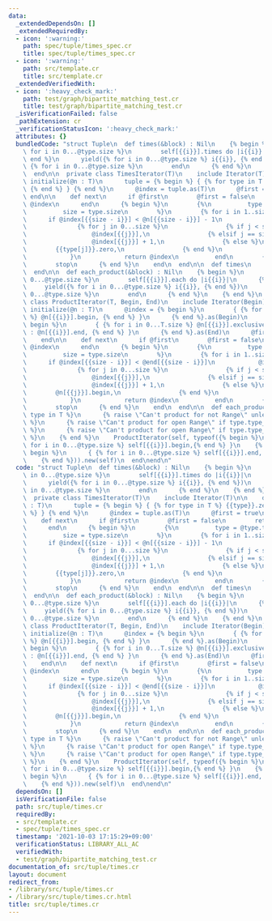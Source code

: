 ```yaml
---
data:
  _extendedDependsOn: []
  _extendedRequiredBy:
  - icon: ':warning:'
    path: spec/tuple/times_spec.cr
    title: spec/tuple/times_spec.cr
  - icon: ':warning:'
    path: src/template.cr
    title: src/template.cr
  _extendedVerifiedWith:
  - icon: ':heavy_check_mark:'
    path: test/graph/bipartite_matching_test.cr
    title: test/graph/bipartite_matching_test.cr
  _isVerificationFailed: false
  _pathExtension: cr
  _verificationStatusIcon: ':heavy_check_mark:'
  attributes: {}
  bundledCode: "struct Tuple\n  def times(&block) : Nil\n    {% begin %}\n      {%\
    \ for i in 0...@type.size %}\n        self[{{i}}].times do |i{{i}}|\n      {%\
    \ end %}\n      yield({% for i in 0...@type.size %} i{{i}}, {% end %})\n     \
    \ {% for i in 0...@type.size %}\n        end\n      {% end %}\n    {% end %}\n\
    \  end\n\n  private class TimesIterator(T)\n    include Iterator(T)\n\n    def\
    \ initialize(@n : T)\n      tuple = {% begin %} { {% for type in T %} {{type}}.zero,\
    \ {% end %} } {% end %}\n      @index = tuple.as(T)\n      @first = true\n   \
    \ end\n\n    def next\n      if @first\n        @first = false\n        return\
    \ @index\n      end\n      {% begin %}\n        {%\n          type = @type.type_vars[0]\n\
    \          size = type.size\n        %}\n        {% for i in 1..size %}\n    \
    \      if @index[{{size - i}}] < @n[{{size - i}}] - 1\n            @index = {\n\
    \              {% for j in 0...size %}\n                {% if j < size - i %}\n\
    \                  @index[{{j}}],\n                {% elsif j == size - i %}\n\
    \                  @index[{{j}}] + 1,\n                {% else %}\n          \
    \        {{type[j]}}.zero,\n                {% end %}\n              {% end %}\n\
    \            }\n            return @index\n          end\n        {% end %}\n\
    \        stop\n      {% end %}\n    end\n  end\n\n  def times\n    TimesIterator(self).new(self)\n\
    \  end\n\n  def each_product(&block) : Nil\n    {% begin %}\n      {% for i in\
    \ 0...@type.size %}\n        self[{{i}}].each do |i{{i}}|\n      {% end %}\n \
    \     yield({% for i in 0...@type.size %} i{{i}}, {% end %})\n      {% for i in\
    \ 0...@type.size %}\n        end\n      {% end %}\n    {% end %}\n  end\n\n  private\
    \ class ProductIterator(T, Begin, End)\n    include Iterator(Begin)\n\n    def\
    \ initialize(@n : T)\n      @index = {% begin %}\n        { {% for i in 0...T.size\
    \ %} @n[{{i}}].begin, {% end %} }\n      {% end %}.as(Begin)\n      @end = {%\
    \ begin %}\n        { {% for i in 0...T.size %} @n[{{i}}].exclusive? ? @n[{{i}}].end.pred\
    \ : @n[{{i}}].end, {% end %} }\n      {% end %}.as(End)\n      @first = true\n\
    \    end\n\n    def next\n      if @first\n        @first = false\n        return\
    \ @index\n      end\n      {% begin %}\n        {%\n          type = @type.type_vars[0]\n\
    \          size = type.size\n        %}\n        {% for i in 1..size %}\n    \
    \      if @index[{{size - i}}] < @end[{{size - i}}]\n            @index = {\n\
    \              {% for j in 0...size %}\n                {% if j < size - i %}\n\
    \                  @index[{{j}}],\n                {% elsif j == size - i %}\n\
    \                  @index[{{j}}] + 1,\n                {% else %}\n          \
    \        @n[{{j}}].begin,\n                {% end %}\n              {% end %}\n\
    \            }\n            return @index\n          end\n        {% end %}\n\
    \        stop\n      {% end %}\n    end\n  end\n\n  def each_product\n    {% for\
    \ type in T %}\n      {% raise \"Can't product for not Range\" unless type < Range\
    \ %}\n      {% raise \"Can't product for open Range\" if type.type_vars[0].nilable?\
    \ %}\n      {% raise \"Can't product for open Range\" if type.type_vars[1].nilable?\
    \ %}\n    {% end %}\n    ProductIterator(self, typeof({% begin %}\n      { {%\
    \ for i in 0...@type.size %} self[{{i}}].begin,{% end %} }\n    {% end %}), typeof({%\
    \ begin %}\n      { {% for i in 0...@type.size %} self[{{i}}].end, {% end %} }\n\
    \    {% end %})).new(self)\n  end\nend\n"
  code: "struct Tuple\n  def times(&block) : Nil\n    {% begin %}\n      {% for i\
    \ in 0...@type.size %}\n        self[{{i}}].times do |i{{i}}|\n      {% end %}\n\
    \      yield({% for i in 0...@type.size %} i{{i}}, {% end %})\n      {% for i\
    \ in 0...@type.size %}\n        end\n      {% end %}\n    {% end %}\n  end\n\n\
    \  private class TimesIterator(T)\n    include Iterator(T)\n\n    def initialize(@n\
    \ : T)\n      tuple = {% begin %} { {% for type in T %} {{type}}.zero, {% end\
    \ %} } {% end %}\n      @index = tuple.as(T)\n      @first = true\n    end\n\n\
    \    def next\n      if @first\n        @first = false\n        return @index\n\
    \      end\n      {% begin %}\n        {%\n          type = @type.type_vars[0]\n\
    \          size = type.size\n        %}\n        {% for i in 1..size %}\n    \
    \      if @index[{{size - i}}] < @n[{{size - i}}] - 1\n            @index = {\n\
    \              {% for j in 0...size %}\n                {% if j < size - i %}\n\
    \                  @index[{{j}}],\n                {% elsif j == size - i %}\n\
    \                  @index[{{j}}] + 1,\n                {% else %}\n          \
    \        {{type[j]}}.zero,\n                {% end %}\n              {% end %}\n\
    \            }\n            return @index\n          end\n        {% end %}\n\
    \        stop\n      {% end %}\n    end\n  end\n\n  def times\n    TimesIterator(self).new(self)\n\
    \  end\n\n  def each_product(&block) : Nil\n    {% begin %}\n      {% for i in\
    \ 0...@type.size %}\n        self[{{i}}].each do |i{{i}}|\n      {% end %}\n \
    \     yield({% for i in 0...@type.size %} i{{i}}, {% end %})\n      {% for i in\
    \ 0...@type.size %}\n        end\n      {% end %}\n    {% end %}\n  end\n\n  private\
    \ class ProductIterator(T, Begin, End)\n    include Iterator(Begin)\n\n    def\
    \ initialize(@n : T)\n      @index = {% begin %}\n        { {% for i in 0...T.size\
    \ %} @n[{{i}}].begin, {% end %} }\n      {% end %}.as(Begin)\n      @end = {%\
    \ begin %}\n        { {% for i in 0...T.size %} @n[{{i}}].exclusive? ? @n[{{i}}].end.pred\
    \ : @n[{{i}}].end, {% end %} }\n      {% end %}.as(End)\n      @first = true\n\
    \    end\n\n    def next\n      if @first\n        @first = false\n        return\
    \ @index\n      end\n      {% begin %}\n        {%\n          type = @type.type_vars[0]\n\
    \          size = type.size\n        %}\n        {% for i in 1..size %}\n    \
    \      if @index[{{size - i}}] < @end[{{size - i}}]\n            @index = {\n\
    \              {% for j in 0...size %}\n                {% if j < size - i %}\n\
    \                  @index[{{j}}],\n                {% elsif j == size - i %}\n\
    \                  @index[{{j}}] + 1,\n                {% else %}\n          \
    \        @n[{{j}}].begin,\n                {% end %}\n              {% end %}\n\
    \            }\n            return @index\n          end\n        {% end %}\n\
    \        stop\n      {% end %}\n    end\n  end\n\n  def each_product\n    {% for\
    \ type in T %}\n      {% raise \"Can't product for not Range\" unless type < Range\
    \ %}\n      {% raise \"Can't product for open Range\" if type.type_vars[0].nilable?\
    \ %}\n      {% raise \"Can't product for open Range\" if type.type_vars[1].nilable?\
    \ %}\n    {% end %}\n    ProductIterator(self, typeof({% begin %}\n      { {%\
    \ for i in 0...@type.size %} self[{{i}}].begin,{% end %} }\n    {% end %}), typeof({%\
    \ begin %}\n      { {% for i in 0...@type.size %} self[{{i}}].end, {% end %} }\n\
    \    {% end %})).new(self)\n  end\nend\n"
  dependsOn: []
  isVerificationFile: false
  path: src/tuple/times.cr
  requiredBy:
  - src/template.cr
  - spec/tuple/times_spec.cr
  timestamp: '2021-10-03 17:15:29+09:00'
  verificationStatus: LIBRARY_ALL_AC
  verifiedWith:
  - test/graph/bipartite_matching_test.cr
documentation_of: src/tuple/times.cr
layout: document
redirect_from:
- /library/src/tuple/times.cr
- /library/src/tuple/times.cr.html
title: src/tuple/times.cr
---
```

